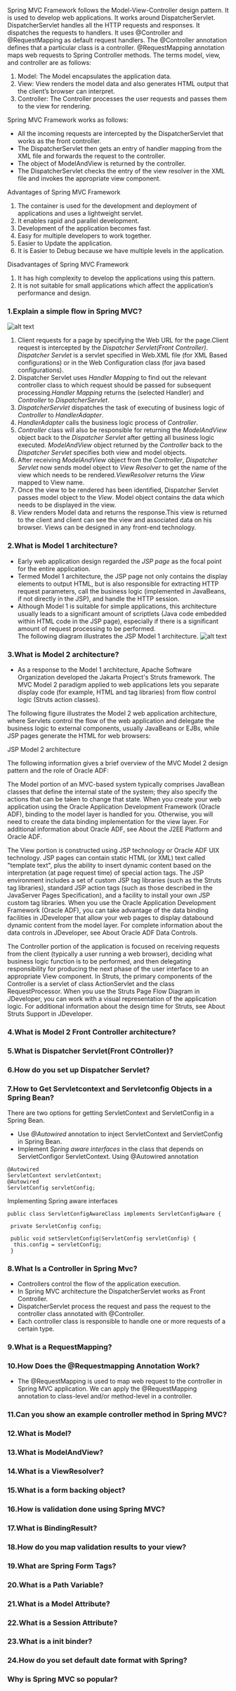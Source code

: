 Spring MVC Framework follows the Model-View-Controller design pattern. It is used to develop web applications. It works around DispatcherServlet. DispatcherServlet handles all the HTTP requests and responses. It dispatches the requests to handlers. It uses @Controller and @RequestMapping as default request handlers. The @Controller annotation defines that a particular class is a controller. @RequestMapping annotation maps web requests to Spring Controller methods. The terms model, view, and controller are as follows: 
1. Model: The Model encapsulates the application data.
2. View: View renders the model data and also generates HTML output that the client’s browser can interpret.
3. Controller: The Controller processes the user requests and passes them to the view for rendering.

Spring MVC Framework works as follows:
- All the incoming requests are intercepted by the DispatcherServlet that works as the front controller.
- The DispatcherServlet then gets an entry of handler mapping from the XML file and forwards the request to the controller.
- The object of ModelAndView is returned by the controller.
- The DispatcherServlet checks the entry of the view resolver in the XML file and invokes the appropriate view component.

Advantages of Spring MVC Framework
1. The container is used for the development and deployment of applications and uses a lightweight servlet.
2. It enables rapid and parallel development.
3. Development of the application becomes fast.
4. Easy for multiple developers to work together.
5. Easier to Update the application.
6. It is Easier to Debug because we have multiple levels in the application.

Disadvantages of Spring MVC Framework
1. It has high complexity to develop the applications using this pattern.
2. It is not suitable for small applications which affect the application’s performance and design.

### 1.Explain a simple flow in Spring MVC?
![alt text](https://terasolunaorg.github.io/guideline/1.0.1.RELEASE/en/_images/RequestLifecycle.png)

1. Client requests for a page by specifying the Web URL for the page.Client request is intercepted by the *Dispatcher Servlet(Front Controller)*. *Dispatcher Servlet* is a servlet specified in Web.XML file (for XML Based configurations) or in the Web Configuration class (for java based configurations).
2. Dispatcher Servlet uses *Handler Mapping* to find out the relevant controller class to which request should be passed for subsequent processing.*Handler Mapping* returns the (selected Handler) and *Controller* to *DispatcherServlet*.
3. *DispatcherServlet* dispatches the task of executing of business logic of *Controller* to *HandlerAdapter*.
4. *HandlerAdapter* calls the business logic process of *Controller*.
5. *Controller* class will also be responsible for returning the *ModelAndView* object back to the *Dispatcher Servlet* after getting all business logic executed. *ModelAndView* object returned by the *Controller* back to the *Dispatcher Servlet* specifies both view and model objects.
6. After receiving *ModelAndView* object from the *Controller*, *Dispatcher Servlet* now sends model object to *View Resolver* to get the name of the view which needs to be rendered.*ViewResolver* returns the *View* mapped to View name.
7. Once the view to be rendered has been identified, Dispatcher Servlet passes model object to the *View*. Model object contains the data which needs to be displayed in the view.
8. *View* renders Model data and returns the response.This view is returned to the client and client can see the view and associated data on his browser. Views can be designed in any front-end technology.

### 2.What is Model 1 architecture?
- Early web application design regarded the *JSP page* as the focal point for the entire application.
- Termed Model 1 architecture, the JSP page not only contains the display elements to output HTML, but is also responsible for extracting HTTP request parameters, call the business logic (implemented in JavaBeans, if not directly in the JSP), and handle the HTTP session.
- Although Model 1 is suitable for simple applications, this architecture usually leads to a significant amount of scriptlets (Java code embedded within HTML code in the JSP page), especially if there is a significant amount of request processing to be performed. \
The following diagram illustrates the JSP Model 1 architecture.
![alt text](https://download.oracle.com/otn_hosted_doc/jdeveloper/1012/developing_mvc_applications/images/struts_model1.gif)

### 3.What is Model 2 architecture?
- As a response to the Model 1 architecture, Apache Software Organization developed the Jakarta Project's Struts framework. The MVC Model 2 paradigm applied to web applications lets you separate display code (for example, HTML and tag libraries) from flow control logic (Struts action classes).

The following figure illustrates the Model 2 web application architecture, where Servlets control the flow of the web application and delegate the business logic to external components, usually JavaBeans or EJBs, while JSP pages generate the HTML for web browsers:

JSP Model 2 architecture

The following information gives a brief overview of the MVC Model 2 design pattern and the role of Oracle ADF:

The Model portion of an MVC-based system typically comprises JavaBean classes that define the internal state of the system; they also specify the actions that can be taken to change that state.
When you create your web application using the Oracle Application Development Framework (Oracle ADF), binding to the model layer is handled for you. Otherwise, you will need to create the data binding implementation for the view layer. For additional information about Oracle ADF, see About the J2EE Platform and Oracle ADF.

The View portion is constructed using JSP technology or Oracle ADF UIX technology. JSP pages can contain static HTML (or XML) text called "template text", plus the ability to insert dynamic content based on the interpretation (at page request time) of special action tags. The JSP environment includes a set of custom JSP tag libraries (such as the Struts tag libraries), standard JSP action tags (such as those described in the JavaServer Pages Specification), and a facility to install your own JSP custom tag libraries.
When you use the Oracle Application Development Framework (Oracle ADF), you can take advantage of the data binding facilities in JDeveloper that allow your web pages to display databound dynamic content from the model layer. For complete information about the data controls in JDeveloper, see About Oracle ADF Data Controls.

The Controller portion of the application is focused on receiving requests from the client (typically a user running a web browser), deciding what business logic function is to be performed, and then delegating responsibility for producing the next phase of the user interface to an appropriate View component. In Struts, the primary components of the Controller is a servlet of class ActionServlet and the class RequestProcessor.
When you use the Struts Page Flow Diagram in JDeveloper, you can work with a visual representation of the application logic. For additional information about the design time for Struts, see About Struts Support in JDeveloper.
### 4.What is Model 2 Front Controller architecture?
### 5.What is Dispatcher Servlet(Front COntroller)?
### 6.How do you set up Dispatcher Servlet?
### 7.How to Get Servletcontext and Servletconfig Objects in a Spring Bean?
There are two options for getting ServletContext and ServletConfig in a Spring Bean.
- Use *@Autowired* annotation to inject ServletContext and ServletConfig in Spring Bean.
- Implement *Spring aware interfaces* in the class that depends on ServletConfigor ServletContext.
Using @Autowired annotation
```
@Autowired
ServletContext servletContext;
@Autowired
ServletConfig servletConfig;
```
Implementing Spring aware interfaces
```
public class ServletConfigAwareClass implements ServletConfigAware {

 private ServletConfig config;

 public void setServletConfig(ServletConfig servletConfig) {
  this.config = servletConfig;
 }
```

### 8.What Is a Controller in Spring Mvc?
- Controllers control the flow of the application execution.
- In Spring MVC architecture the DispatcherServlet works as Front Controller.
- DispatcherServlet process the request and pass the request to the controller class annotated with @Controller.
- Each controller class is responsible to handle one or more requests of a certain type.

### 9.What is a RequestMapping?

### 10.How Does the @Requestmapping Annotation Work?
- The @RequestMapping is used to map web request to the controller in Spring MVC application. We can apply the @RequestMapping annotation to class-level and/or method-level in a controller.


### 11.Can you show an example controller method in Spring MVC?

### 12.What is Model?
### 13.What is ModelAndView?
### 14.What is a ViewResolver?

### 15.What is a form backing object?
### 16.How is validation done using Spring MVC?
### 17.What is BindingResult?
### 18.How do you map validation results to your view?
### 19.What are Spring Form Tags?
### 20.What is a Path Variable?
### 21.What is a Model Attribute?
### 22.What is a Session Attribute?
### 23.What is a init binder?
### 24.How do you set default date format with Spring?
### Why is Spring MVC so popular?
